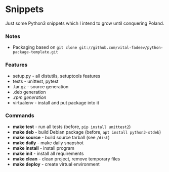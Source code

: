 # Snippets

Just some Python3 snippets which I intend to grow until conquering Poland.

### Notes

* Packaging based on `git clone git://github.com/vital-fadeev/python-package-template.git`

### Features
* setup.py - all distutils, setuptools features
* tests - unittest, pytest
* .tar.gz - source generation
* .deb generation
* _.rpm generation_
* virtualenv - install and put package into it

### Commands
* **make test** - run all tests (before, `pip install unittest2`)
* **make deb** - build Debian package (before, `apt install python3-stdeb`)
* **make source** - build source tarball (see `/dist`)
* **make daily** - make daily snapshot
* **make install** - install program
* **make init** - install all requirements
* **make clean** - clean project, remove temporary files
* **make deploy** - create virtual environment
